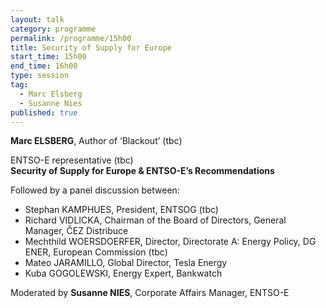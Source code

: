 ```yaml
---
layout: talk
category: programme
permalink: /programme/15h00
title: Security of Supply for Europe
start_time: 15h00
end_time: 16h00
type: session
tag: 
  - Marc Elsberg
  - Susanne Nies
published: true
---
```



__Marc ELSBERG__, Author of ‘Blackout’ (tbc)

ENTSO-E representative (tbc)<br>
__Security of Supply for Europe & ENTSO-E’s Recommendations__

Followed by a panel discussion between:

- Stephan KAMPHUES, President, ENTSOG (tbc)
- Richard VIDLICKA, Chairman of the Board of Directors, General Manager, ČEZ Distribuce
- Mechthild WOERSDOERFER, Director, Directorate A: Energy Policy, DG ENER, European Commission (tbc)
- Mateo JARAMILLO, Global Director, Tesla Energy
- Kuba GOGOLEWSKI, Energy Expert, Bankwatch

Moderated by __Susanne NIES__, Corporate Affairs Manager, ENTSO-E
